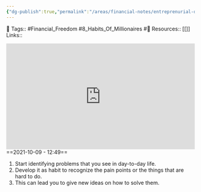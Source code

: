 ```yaml
---
{"dg-publish":true,"permalink":"/areas/financial-notes/entreprenurial-diagnostic-mindset/","dgPassFrontmatter":true,"noteIcon":"3","created":"2023-11-14T21:08:39.909+05:30","updated":"2023-12-19T20:18:06.973+05:30"}
---
```


🧶 Tags:: #Financial_Freedom #8_Habits_Of_Millionaires #🌱 
Resources:: [[]]
Links::
<div style="position: relative; padding-bottom: 56.25%; /* 16:9 aspect ratio */">
  <iframe
    src="https://www.youtube.com/embed/IScN1SOcj7A"
    style="position: absolute; top: 0; left: 0; width: 100%; height: 100%;"
    allow="autoplay; fullscreen"
    frameborder="0"
    scrolling="no"
  ></iframe>
</div>
==2021-10-09 - 12:49==

1. Start identifying problems that you see in day-to-day life.
2. Develop it as habit to recognize the pain points or the things that are hard to do.
3. This can lead you to give new ideas on how to solve them.